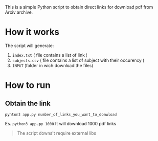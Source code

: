 This is a simple Python script to obtain direct links for download pdf from Arxiv archive.

# How it works
The script will generate:

 1.  `index.txt` ( file contains a list of link )
 2. `subjects.csv` ( file contains a list of subject with their occurency )
 3. `INPUT` (folder in wich download the files)

# How to run

## Obtain the link
`pyhton3 app.py number_of_links_you_want_to_donwload`

Es. `python3 app.py 1000`
It will download 1000 pdf links

> The script downs't require external libs
